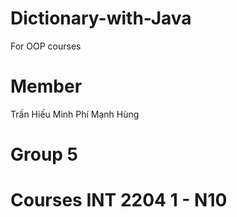 # Dictionary-with-Java
For OOP courses 

# Member 
Trần Hiếu Minh
Phí Mạnh Hùng

# Group 5
# Courses INT 2204 1 - N10
